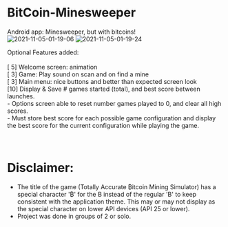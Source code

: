 # BitCoin-Minesweeper

Android app: Minesweeper, but with bitcoins! <br/>
![2021-11-05-01-19-06](https://user-images.githubusercontent.com/38903775/140480070-74e5f17c-2650-40e6-8617-57d583bd4eaa.png)
![2021-11-05-01-19-24](https://user-images.githubusercontent.com/38903775/140480074-971d8eb3-7760-46e7-9cc1-8fb9cc4886a9.png)


Optional Features added: <br/><br/>
[ 5] Welcome screen: animation  <br/>
[ 3] Game: Play sound on scan and on find a mine <br/>
[ 3] Main menu: nice buttons and better than expected screen look<br/>
[10] Display & Save # games started (total), and best score between launches.<br/>
	     - Options screen able to reset number games played to 0, and clear all high scores.<br/>
	     - Must store best score for each possible game configuration and display<br/>
	       the best score for the current configuration while playing the game.<br/>
<br/><br/>
# Disclaimer:
- The title of the game (Totally Accurate ₿itcoin Mining Simulator) has a special character '₿' for the B instead of the regular 'B'
  to keep consistent with the application theme. This may or may not display as the special character on lower API devices (API 25 or lower).
- Project was done in groups of 2 or solo. 




